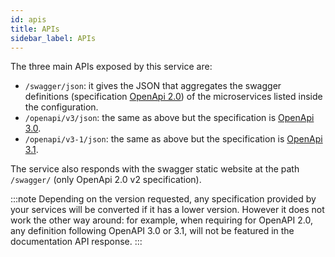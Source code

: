 ```yaml
---
id: apis
title: APIs
sidebar_label: APIs
---
```


<!--
WARNING: this file was automatically generated by Mia-Platform Doc Aggregator.
DO NOT MODIFY IT BY HAND.
Instead, modify the source file and run the aggregator to regenerate this file.
-->

The three main APIs exposed by this service are:

- `/swagger/json`: it gives the JSON that aggregates the swagger definitions (specification [OpenApi 2.0](https://swagger.io/specification/v2/)) of the microservices listed inside the configuration.
- `/openapi/v3/json`: the same as above but the specification is [OpenApi 3.0](https://swagger.io/specification/v3/).
- `/openapi/v3-1/json`: the same as above but the specification is [OpenApi 3.1](https://swagger.io/specification/).

The service also responds with the swagger static website at the path `/swagger/` (only OpenApi 2.0 v2 specification).

:::note
Depending on the version requested, any specification provided by your services will be converted if it has a lower version. However it does not work the other way around: for example, when requiring for OpenAPI 2.0, any definition following OpenAPI 3.0 or 3.1, will not be featured in the documentation API response.
:::
